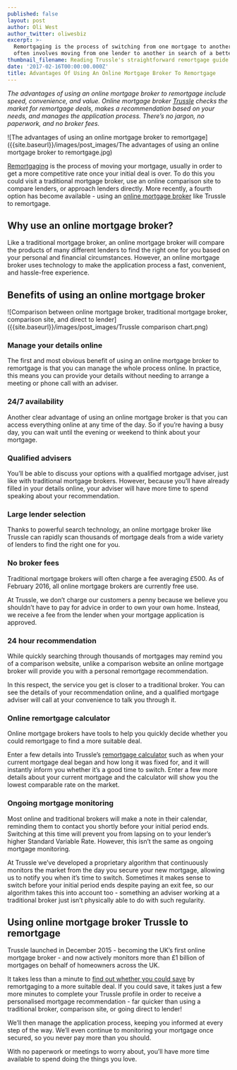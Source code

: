 ```yaml
---
published: false
layout: post
author: Oli West
author_twitter: oliwesbiz
excerpt: >-
  Remortgaging is the process of switching from one mortgage to another, and
  often involves moving from one lender to another in search of a better deal.
thumbnail_filename: Reading Trussle's straightforward remortgage guide square.jpg
date: '2017-02-16T00:00:00.000Z'
title: Advantages Of Using An Online Mortgage Broker To Remortgage
---
```

_The advantages of using an online mortgage broker to remortgage include speed, convenience, and value. Online mortgage broker [Trussle](https://trussle.com/) checks the market for remortgage deals, makes a recommendation based on your needs, and manages the application process. There’s no jargon, no paperwork, and no broker fees._

![The advantages of using an online mortgage broker to remortgage]({{site.baseurl}}/images/post_images/The advantages of using an online mortgage broker to remortgage.jpg)

[Remortgaging](https://trussle.com/blog/the-straightforward-guide-to-remortgaging) is the process of moving your mortgage, usually in order to get a more competitive rate once your initial deal is over. To do this you could visit a traditional mortgage broker, use an online comparison site to compare lenders, or approach lenders directly. More recently, a fourth option has become available - using an [online mortgage broker](https://trussle.com/) like Trussle to remortgage.

## Why use an online mortgage broker?
Like a traditional mortgage broker, an online mortgage broker will compare the products of many different lenders to find the right one for you based on your personal and financial circumstances. However, an online mortgage broker uses technology to make the application process a fast, convenient, and hassle-free experience.

## Benefits of using an online mortgage broker
![Comparison between online mortgage broker, traditional mortgage broker, comparison site, and direct to lender]({{site.baseurl}}/images/post_images/Trussle comparison chart.png)

### Manage your details online
The first and most obvious benefit of using an online mortgage broker to remortgage is that you can manage the whole process online. In practice, this means you can provide your details without needing to arrange a meeting or phone call with an adviser.

### 24/7 availability
Another clear advantage of using an online mortgage broker is that you can access everything online at any time of the day. So if you’re having a busy day, you can wait until the evening or weekend to think about your mortgage.

### Qualified advisers
You’ll be able to discuss your options with a qualified mortgage adviser, just like with traditional mortgage brokers. However, because you’ll have already filled in your details online, your adviser will have more time to spend speaking about your recommendation.

### Large lender selection
Thanks to powerful search technology, an online mortgage broker like Trussle can rapidly scan thousands of mortgage deals from a wide variety of lenders to find the right one for you.

### No broker fees
Traditional mortgage brokers will often charge a fee averaging £500. As of February 2016, all online mortgage brokers are currently free use.

At Trussle, we don’t charge our customers a penny because we believe you shouldn’t have to pay for advice in order to own your own home. Instead, we receive a fee from the lender when your mortgage application is approved.

### 24 hour recommendation
While quickly searching through thousands of mortgages may remind you of a comparison website, unlike a comparison website an online mortgage broker will provide you with a personal remortgage recommendation.

In this respect, the service you get is closer to a traditional broker. You can see the details of your recommendation online, and a qualified mortgage adviser will call at your convenience to talk you through it.

### Online remortgage calculator
Online mortgage brokers have tools to help you quickly decide whether you could remortgage to find a more suitable deal.

Enter a few details into Trussle’s [remortgage calculator](https://apply.trussle.com/remortgage-quick-check) such as when your current mortgage deal began and how long it was fixed for, and it will instantly inform you whether it’s a good time to switch. Enter a few more details about your current mortgage and the calculator will show you the lowest comparable rate on the market.

### Ongoing mortgage monitoring
Most online and traditional brokers will make a note in their calendar, reminding them to contact you shortly before your initial period ends. Switching at this time will prevent you from lapsing on to your lender’s higher Standard Variable Rate. However, this isn’t the same as ongoing mortgage monitoring.

At Trussle we’ve developed a proprietary algorithm that continuously monitors the market from the day you secure your new mortgage, allowing us to notify you when it’s time to switch. Sometimes it makes sense to switch before your initial period ends despite paying an exit fee, so our algorithm takes this into account too - something an adviser working at a traditional broker just isn’t physically able to do with such regularity.

## Using online mortgage broker Trussle to remortgage
Trussle launched in December 2015 - becoming the UK’s first online mortgage broker - and now actively monitors more than £1 billion of mortgages on behalf of homeowners across the UK.

It takes less than a minute to [find out whether you could save](https://apply.trussle.com/remortgage-quick-check) by remortgaging to a more suitable deal. If you could save, it takes just a few more minutes to complete your Trussle profile in order to receive a personalised mortgage recommendation - far quicker than using a traditional broker, comparison site, or going direct to lender!

We’ll then manage the application process, keeping you informed at every step of the way. We’ll even continue to monitoring your mortgage once secured, so you never pay more than you should.

With no paperwork or meetings to worry about, you’ll have more time available to spend doing the things you love.